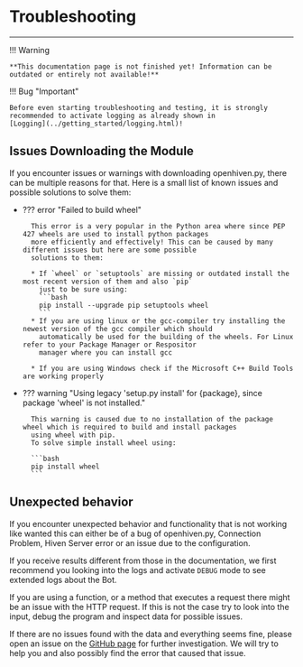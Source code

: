 # Troubleshooting

---

!!! Warning

    **This documentation page is not finished yet! Information can be outdated or entirely not available!**

!!! Bug "Important"

    Before even starting troubleshooting and testing, it is strongly recommended to activate logging as already shown in
    [Logging](../getting_started/logging.html)!

## Issues Downloading the Module

If you encounter issues or warnings with downloading openhiven.py, there can be multiple reasons for that.
Here is a small list of known issues and possible solutions to solve them:

- ??? error "Failed to build wheel" 
  
        This error is a very popular in the Python area where since PEP 427 wheels are used to install python packages
        more efficiently and effectively! This can be caused by many different issues but here are some possible 
        solutions to them:
        
        * If `wheel` or `setuptools` are missing or outdated install the most recent version of them and also `pip` 
          just to be sure using:
          ```bash
          pip install --upgrade pip setuptools wheel
          ```
        * If you are using linux or the gcc-compiler try installing the newest version of the gcc compiler which should 
          automatically be used for the building of the wheels. For Linux refer to your Package Manager or Respositor 
          manager where you can install gcc
        
        * If you are using Windows check if the Microsoft C++ Build Tools are working properly

- ??? warning "Using legacy 'setup.py install' for {package}, since package 'wheel' is not installed."

        This warning is caused due to no installation of the package wheel which is required to build and install packages
        using wheel with pip.
        To solve simple install wheel using:
        
        ```bash
        pip install wheel
        ```

## Unexpected behavior

If you encounter unexpected behavior and functionality that is not working like wanted this can either be of a bug of
openhiven.py, Connection Problem, Hiven Server error or an issue due to the configuration. 

If you receive results different from those in the documentation, we first 
recommend you looking into the logs and activate `DEBUG` mode to see extended 
logs about the Bot.

If you are using a function, or a method that executes a request there might be an issue with the HTTP request. 
If this is not the case try to look into the input, debug the program and inspect data
for possible issues.

If there are no issues found with the data and everything seems fine, please open an issue on
the [GitHub page](https://github.com/Luna-Klatzer/openhiven.py/issues) for further investigation. We will try to help 
you and also possibly find the error that caused that issue.
